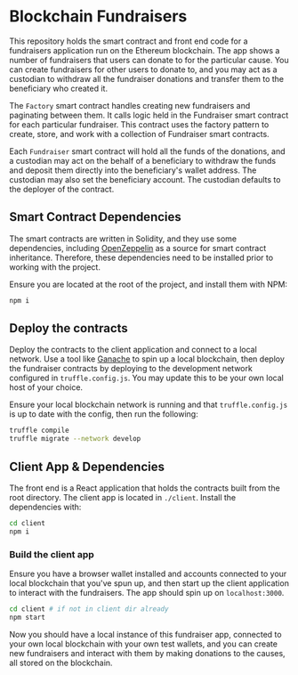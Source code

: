 # Blockchain Fundraisers

This repository holds the smart contract and front end code for a fundraisers application run on the Ethereum blockchain.  The app shows a number of fundraisers that users can donate to for the particular cause. You can create fundraisers for other users to donate to, and you may act as a custodian to withdraw all the fundraiser donations and transfer them to the beneficiary who created it.

The `Factory` smart contract handles creating new fundraisers and paginating between them.  It calls logic held in the Fundraiser smart contract for each particular fundraiser. This contract uses the factory pattern to create, store, and work with a collection of Fundraiser smart contracts.

Each `Fundraiser` smart contract will hold all the funds of the donations, and a custodian may act on the behalf of a beneficiary to withdraw the funds and deposit them directly into the beneficiary's wallet address. The custodian may also set the beneficiary account.  The custodian defaults to the deployer of the contract.

## Smart Contract Dependencies

The smart contracts are written in Solidity, and they use some dependencies, including [OpenZeppelin](https://openzeppelin.com/) as a source for smart contract inheritance. Therefore, these dependencies need to be installed prior to working with the project.

Ensure you are located at the root of the project, and install them with NPM:

```bash
npm i
```

## Deploy the contracts

Deploy the contracts to the client application and connect to a local network. Use a tool like [Ganache](https;//trufflesuite.com/ganache) to spin up a local blockchain, then deploy the fundraiser contracts by deploying to the development network configured in `truffle.config.js`.  You may update this to be your own local host of your choice.

Ensure your local blockchain network is running and that `truffle.config.js` is up to date with the config, then run the following:

```bash
truffle compile
truffle migrate --network develop
```

## Client App & Dependencies

The front end is a React application that holds the contracts built from the root directory. The client app is located in `./client`. Install the dependencies with:

```bash
cd client
npm i
```

### Build the client app

Ensure you have a browser wallet installed and accounts connected to your local blockchain that you've spun up, and then start up the client application to interact with the fundraisers.  The app should spin up on `localhost:3000`.

```bash
cd client # if not in client dir already
npm start
```

Now you should have a local instance of this fundraiser app, connected to your own local blockchain with your own test wallets, and you can create new fundraisers and interact with them by making donations to the causes, all stored on the blockchain.
